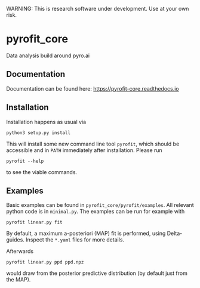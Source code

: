 WARNING: This is research software under development. Use at your own risk.


# pyrofit_core
Data analysis build around pyro.ai

## Documentation

Documentation can be found here: https://pyrofit-core.readthedocs.io

## Installation

Installation happens as usual via
```
python3 setup.py install
```
This will install some new command line tool `pyrofit`, which should be accessible and in `PATH` immediately after installation.
Please run
```
pyrofit --help
```
to see the viable commands.

## Examples

Basic examples can be found in `pyrofit_core/pyrofit/examples`. All relevant python code is in `minimal.py`. The examples can be run
for example with
```
pyrofit linear.py fit
```
By default, a maximum a-posteriori (MAP) fit is performed, using Delta-guides. Inspect the `*.yaml` files for more details.

Afterwards 
```
pyrofit linear.py ppd ppd.npz
```
would draw from the posterior predictive distribution (by default just from the MAP).
